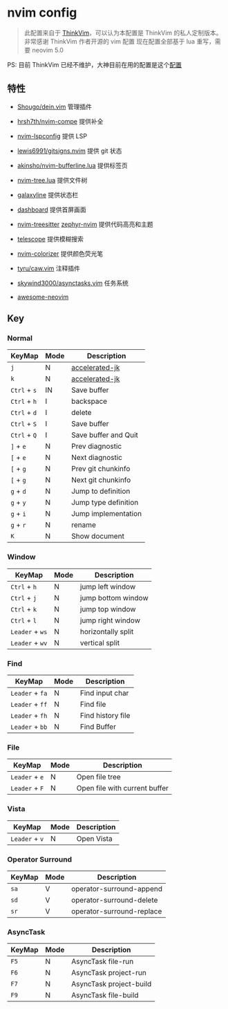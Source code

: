 # nvim config

> 此配置来自于
> [ThinkVim](https://github.com/hardcoreplayers/ThinkVim)，可以认为本配置是
> ThinkVim 的私人定制版本。非常感谢 ThinkVim 作者开源的 vim 配置
> 现在配置全部基于 lua 重写，需要 neovim 5.0

PS: 目前 ThinkVim 已经不维护，大神目前在用的配置是这个[配置](https://github.com/glepnir/nvim)

## 特性

- [Shougo/dein.vim](https//github.com/Shougo/dein.vim) 管理插件
- [hrsh7th/nvim-compe](https://github.com/hrsh7th/nvim-compe) 提供补全
- [nvim-lspconfig](https://github.com/neovim/nvim-lspconfig) 提供 LSP
- [lewis6991/gitsigns.nvim](https://github.com/lewis6991/gitsigns.nvim) 提供 git 状态
- [akinsho/nvim-bufferline.lua](https://github.com/akinsho/nvim-bufferline.lua) 提供标签页
- [nvim-tree.lua](https://github.com/kyazdani42/nvim-tree.lua) 提供文件树
- [galaxyline](https://github.com/glepnir/galaxyline.nvim) 提供状态栏
- [dashboard](https://github.com/glepnir/dashboard-nvim) 提供首屏画面
- [nvim-treesitter](https://github.com/nvim-treesitter/nvim-treesitter)
  [zephyr-nvim](https://github.com/glepnir/zephyr-nvim) 提供代码高亮和主题
- [telescope](https://github.com/nvim-telescope/telescope.nvim) 提供模糊搜索
- [nvim-colorizer](https://github.com/norcalli/nvim-colorizer.lua) 提供颜色荧光笔
- [tyru/caw.vim](https://github.com/tyru/caw.vim) 注释插件
- [skywind3000/asynctasks.vim](https://github.com/skywind3000/asynctasks.vim) 任务系统

- [awesome-neovim](https://github.com/rockerBOO/awesome-neovim)

## Key

### Normal

| KeyMap       | Mode | Description                                               |
| ------------ | ---- | --------------------------------------------------------- |
| `j`          | N    | [accelerated-jk](https://github.com/rhysd/accelerated-jk) |
| `k`          | N    | [accelerated-jk](https://github.com/rhysd/accelerated-jk) |
| `Ctrl` + `s` | IN   | Save buffer                                               |
| `Ctrl` + `h` | I    | backspace                                                 |
| `Ctrl` + `d` | I    | delete                                                    |
| `Ctrl` + `S` | I    | Save buffer                                               |
| `Ctrl` + `Q` | I    | Save buffer and Quit                                      |
| `]` + `e`    | N    | Prev diagnostic                                           |
| `[` + `e`    | N    | Next diagnostic                                           |
| `[` + `g`    | N    | Prev git chunkinfo                                        |
| `[` + `g`    | N    | Next git chunkinfo                                        |
| `g` + `d`    | N    | Jump to definition                                        |
| `g` + `y`    | N    | Jump type definition                                      |
| `g` + `i`    | N    | Jump implementation                                       |
| `g` + `r`    | N    | rename                                                    |
| `K`          | N    | Show document                                             |

### Window

| KeyMap          | Mode | Description        |
| --------------- | ---- | ------------------ |
| `Ctrl` + `h`    | N    | jump left window   |
| `Ctrl` + `j`    | N    | jump bottom window |
| `Ctrl` + `k`    | N    | jump top window    |
| `Ctrl` + `l`    | N    | jump right window  |
| `Leader` + `ws` | N    | horizontally split |
| `Leader` + `wv` | N    | vertical split     |

### Find

| KeyMap          | Mode | Description       |
| --------------- | ---- | ----------------- |
| `Leader` + `fa` | N    | Find input char   |
| `Leader` + `ff` | N    | Find file         |
| `Leader` + `fh` | N    | Find history file |
| `Leader` + `bb` | N    | Find Buffer       |

### File

| KeyMap         | Mode | Description                   |
| -------------- | ---- | ----------------------------- |
| `Leader` + `e` | N    | Open file tree                |
| `Leader` + `F` | N    | Open file with current buffer |

### Vista

| KeyMap         | Mode | Description |
| -------------- | ---- | ----------- |
| `Leader` + `v` | N    | Open Vista  |

### Operator Surround

| KeyMap | Mode | Description               |
| ------ | ---- | ------------------------- |
| `sa`   | V    | operator-surround-append  |
| `sd`   | V    | operator-surround-delete  |
| `sr`   | V    | operator-surround-replace |

### AsyncTask

| KeyMap | Mode | Description             |
| ------ | ---- | ----------------------- |
| `F5`   | N    | AsyncTask file-run      |
| `F6`   | N    | AsyncTask project-run   |
| `F7`   | N    | AsyncTask project-build |
| `F9`   | N    | AsyncTask file-build    |
